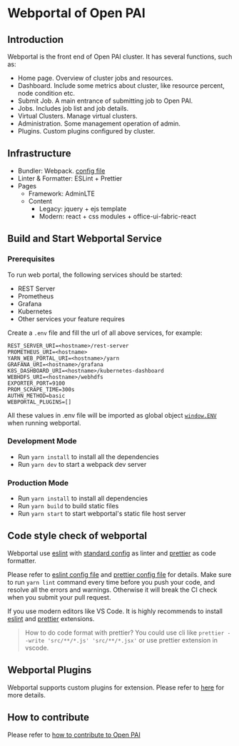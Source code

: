 # Webportal of Open PAI

## Introduction

Webportal is the front end of Open PAI cluster. It has several functions, such as:

- Home page. Overview of cluster jobs and resources.
- Dashboard. Include some metrics about cluster, like resource percent, node condition etc.
- Submit Job. A main entrance of submitting job to Open PAI.
- Jobs. Includes job list and job details.
- Virtual Clusters. Manage virtual clusters.
- Administration. Some management operation of admin.
- Plugins. Custom plugins configured by cluster.

## Infrastructure

- Bundler: Webpack. [config file](./config/webpack.common.js)
- Linter & Formatter: ESLint + Prettier
- Pages
  - Framework: AdminLTE
  - Content
    - Legacy: jquery + ejs template
    - Modern: react + css modules + office-ui-fabric-react

## Build and Start Webportal Service

### Prerequisites

To run web portal, the following services should be started:

- REST Server
- Prometheus
- Grafana
- Kubernetes
- Other services your feature requires

Create a ```.env``` file and fill the url of all above services, for example:

```text
REST_SERVER_URI=<hostname>/rest-server
PROMETHEUS_URI=<hostname>
YARN_WEB_PORTAL_URI=<hostname>/yarn
GRAFANA_URI=<hostname>/grafana
K8S_DASHBOARD_URI=<hostname>/kubernetes-dashboard
WEBHDFS_URI=<hostname>/webhdfs
EXPORTER_PORT=9100
PROM_SCRAPE_TIME=300s
AUTHN_METHOD=basic
WEBPORTAL_PLUGINS=[]
```

All these values in .env file will be imported as global object [`window.ENV`](./src/app/env.js.template) when running webportal.

### Development Mode

- Run ```yarn install``` to install all the dependencies
- Run ```yarn dev``` to start a webpack dev server

### Production Mode

- Run ```yarn install``` to install all dependencies
- Run ```yarn build``` to build static files
- Run ```yarn start``` to start webportal's static file host server

## Code style check of webportal

Webportal use [eslint](https://eslint.org/docs/user-guide/getting-started) with [standard config](https://github.com/standard/eslint-config-standard) as linter and [prettier](https://prettier.io/docs/en/index.html) as code formatter.

Please refer to [eslint config file](./.eslintrc.js) and [prettier config file](./prettier.config.js) for details. Make sure to run ```yarn lint``` command every time before you push your code, and resolve all the errors and warnings. Otherwise it will break the CI check when you submit your pull request.

If you use modern editors like VS Code. It is highly recommends to install [eslint](https://marketplace.visualstudio.com/items?itemName=dbaeumer.vscode-eslint) and [prettier](https://marketplace.visualstudio.com/items?itemName=esbenp.prettier-vscode) extensions.

> How to do code format with prettier?
> You could use cli like ```prettier --write 'src/**/*.js' 'src/**/*.jsx'``` or use prettier extension in vscode.

## Webportal Plugins

Webportal supports custom plugins for extension. Please refer to [here](https://openpai.readthedocs.io/en/latest/manual/cluster-admin/how-to-customize-cluster-by-plugins.html) for more details.

## How to contribute

Please refer to [how to contribute to Open PAI](https://github.com/microsoft/pai#how-to-contribute)
